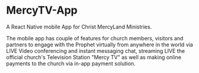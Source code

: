 # MercyTV-App
A React Native mobile App for Christ MercyLand Ministries. 

The mobile app has couple of features for church members, visitors and partners to engage with the Prophet virtually from anywhere in the world via LIVE Video conferencing and instant messaging chat, streaming LIVE the official church's Television Station "Mercy TV" as well as making online payments to the church via in-app payment solution.
